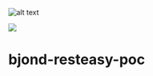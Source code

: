 ![alt text](https://github.com/Bjond/bjond-resteasy-poc/blob/master/images/bjondhealthlogo-whitegrey.png "Bjönd Inc.")

[![][travis img]][travis]

# bjond-resteasy-poc






[travis]:https://travis-ci.com/Bjond/bjond-axis-adapter
[travis img]:https://api.travis-ci.com/Bjond/bjond-axis-adapter.svg?token=TuAFMXxPapTRzgH8sqrm&branch=master
